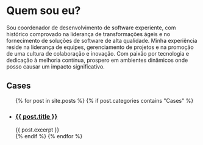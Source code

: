 # Quem sou eu?

Sou coordenador de desenvolvimento de software experiente, com histórico comprovado na liderança de transformações ágeis e no fornecimento de soluções de software de alta qualidade. Minha experiência reside na liderança de equipes, gerenciamento de projetos e na promoção de uma cultura de colaboração e inovação. Com paixão por tecnologia e dedicação à melhoria contínua, prospero em ambientes dinâmicos onde posso causar um impacto significativo.

## Cases

<ul>
    {% for post in site.posts %}
    {% if post.categories contains "Cases" %}
    <li>
      <h3><a href="{{ post.url }}">{{ post.title }}</a></h3>
      {{ post.excerpt }}
    </li>
    {% endif %}
    {% endfor %}
</ul>
